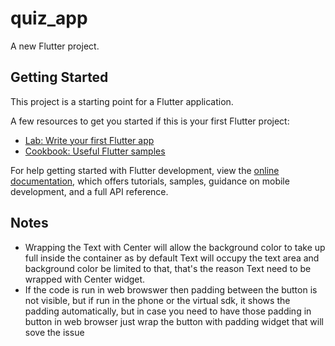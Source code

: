 # quiz_app

A new Flutter project.

## Getting Started

This project is a starting point for a Flutter application.

A few resources to get you started if this is your first Flutter project:

- [Lab: Write your first Flutter app](https://docs.flutter.dev/get-started/codelab)
- [Cookbook: Useful Flutter samples](https://docs.flutter.dev/cookbook)

For help getting started with Flutter development, view the
[online documentation](https://docs.flutter.dev/), which offers tutorials,
samples, guidance on mobile development, and a full API reference.



## Notes
* Wrapping the Text with Center will allow the background color to take up full inside the container as
  by default Text will occupy the text area and background color be limited to that, that's the reason Text need to be wrapped with Center widget.
* If the code is run in web browswer then padding between the button is not visible, but if run in the phone or the virtual sdk, it shows the padding automatically, but in case you need to have those padding in button in web browser just wrap the button with padding widget that will sove the issue
